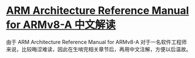 [ARM Architecture Reference Manual for ARMv8-A 中文解读](https://codingbelief.gitbooks.io/arm-architecture-reference-manual-for-armv8-a/content/)
=======

由于 ARM Architecture Reference Manual for ARMv8-A 对于一名软件工程师来说，比较晦涩难读，因此在生啃完相关章节后，再用中文注解，方便以后温故。

